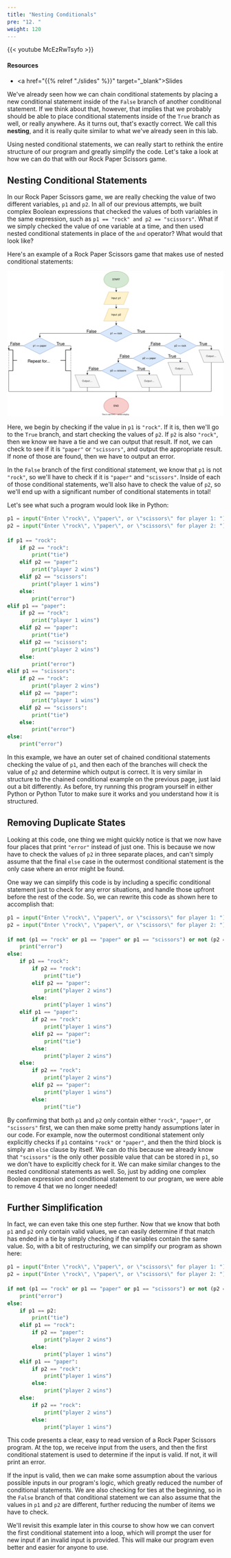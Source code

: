 ```yaml
---
title: "Nesting Conditionals"
pre: "12. "
weight: 120
---
```


{{< youtube McEzRwTsyfo  >}}

<!-- Old: TpYqzdioI7w -->

#### Resources

* <a href="{{% relref "./slides" %}}" target="_blank">Slides</a>

We've already seen how we can chain conditional statements by placing a new conditional statement inside of the `False` branch of another conditional statement. If we think about that, however, that implies that we probably should be able to place conditional statements inside of the `True` branch as well, or really anywhere. As it turns out, that's exactly correct. We call this **nesting**, and it is really quite similar to what we've already seen in this lab. 

Using nested conditional statements, we can really start to rethink the entire structure of our program and greatly simplify the code. Let's take a look at how we can do that with our Rock Paper Scissors game.

## Nesting Conditional Statements

In our Rock Paper Scissors game, we are really checking the value of two different variables, `p1` and `p2`. In all of our previous attempts, we built complex Boolean expressions that checked the values of both variables in the same expression, such as `p1 == "rock" and p2 == "scissors"`. What if we simply checked the value of one variable at a time, and then used nested conditional statements in place of the `and` operator? What would that look like?

Here's an example of a Rock Paper Scissors game that makes use of nested conditional statements:

![Nested Conditionals](/images/04/nested.svg?classes=border,shadow)

Here, we begin by checking if the value in `p1` is `"rock"`. If it is, then we'll go to the `True` branch, and start checking the values of `p2`. If `p2` is also `"rock"`, then we know we have a tie and we can output that result. If not, we can check to see if it is `"paper"` or `"scissors"`, and output the appropriate result. If none of those are found, then we have to output an error.

In the `False` branch of the first conditional statement, we know that `p1` is not `"rock"`, so we'll have to check if it is `"paper"` and `"scissors"`. Inside of each of those conditional statements, we'll also have to check the value of `p2`, so we'll end up with a significant number of conditional statements in total!

Let's see what such a program would look like in Python:

```python
p1 = input("Enter \"rock\", \"paper\", or \"scissors\" for player 1: ")
p2 = input("Enter \"rock\", \"paper\", or \"scissors\" for player 2: ")

if p1 == "rock":
    if p2 == "rock":
        print("tie")
    elif p2 == "paper":
        print("player 2 wins")
    elif p2 == "scissors":
        print("player 1 wins")
    else:
        print("error") 
elif p1 == "paper":
    if p2 == "rock":
        print("player 1 wins")
    elif p2 == "paper":
        print("tie")
    elif p2 == "scissors":
        print("player 2 wins")
    else:
        print("error")
elif p1 == "scissors":
    if p2 == "rock":
        print("player 2 wins")
    elif p2 == "paper":
        print("player 1 wins")
    elif p2 == "scissors":
        print("tie")
    else:
        print("error")
else:
    print("error") 
```

In this example, we have an outer set of chained conditional statements checking the value of `p1`, and then each of the branches will check the value of `p2` and determine which output is correct. It is very similar in structure to the chained conditional example on the previous page, just laid out a bit differently. As before, try running this program yourself in either Python or Python Tutor to make sure it works and you understand how it is structured. 

## Removing Duplicate States

Looking at this code, one thing we might quickly notice is that we now have four places that print `"error"` instead of just one. This is because we now have to check the values of `p2` in three separate places, and can't simply assume that the final `else` case in the outermost conditional statement is the only case where an error might be found.

One way we can simplify this code is by including a specific conditional statement just to check for any error situations, and handle those upfront before the rest of the code. So, we can rewrite this code as shown here to accomplish that:

```python
p1 = input("Enter \"rock\", \"paper\", or \"scissors\" for player 1: ")
p2 = input("Enter \"rock\", \"paper\", or \"scissors\" for player 2: ")

if not (p1 == "rock" or p1 == "paper" or p1 == "scissors") or not (p2 == "rock" or p2 == "paper" or p2 == "scissors"):
    print("error")
else:
    if p1 == "rock":
        if p2 == "rock":
            print("tie")
        elif p2 == "paper":
            print("player 2 wins")
        else:
            print("player 1 wins")
    elif p1 == "paper":
        if p2 == "rock":
            print("player 1 wins")
        elif p2 == "paper":
            print("tie")
        else:
            print("player 2 wins")
    else:
        if p2 == "rock":
            print("player 2 wins")
        elif p2 == "paper":
            print("player 1 wins")
        else:
            print("tie")
```

By confirming that both `p1` and `p2` only contain either `"rock"`, `"paper"`, or `"scissors"` first, we can then make some pretty handy assumptions later in our code. For example, now the outermost conditional statement only explicitly checks if `p1` contains `"rock"` or `"paper"`, and then the third block is simply an `else` clause by itself. We can do this because we already know that `"scissors"` is the only other possible value that can be stored in `p1`, so we don't have to explicitly check for it. We can make similar changes to the nested conditional statements as well. So, just by adding one complex Boolean expression and conditional statement to our program, we were able to remove 4 that we no longer needed!

## Further Simplification

In fact, we can even take this one step further. Now that we know that both `p1` and `p2` only contain valid values, we can easily determine if that match has ended in a tie by simply checking if the variables contain the same value. So, with a bit of restructuring, we can simplify our program as shown here:

```python
p1 = input("Enter \"rock\", \"paper\", or \"scissors\" for player 1: ")
p2 = input("Enter \"rock\", \"paper\", or \"scissors\" for player 2: ")

if not (p1 == "rock" or p1 == "paper" or p1 == "scissors") or not (p2 == "rock" or p2 == "paper" or p2 == "scissors"):
    print("error")
else:
    if p1 == p2:
        print("tie")
    elif p1 == "rock":
        if p2 == "paper":
            print("player 2 wins")
        else:
            print("player 1 wins")
    elif p1 == "paper":
        if p2 == "rock":
            print("player 1 wins")
        else:
            print("player 2 wins")
    else:
        if p2 == "rock":
            print("player 2 wins")
        else:
            print("player 1 wins")
```

This code presents a clear, easy to read version of a Rock Paper Scissors program. At the top, we receive input from the users, and then the first conditional statement is used to determine if the input is valid. If not, it will print an error. 

If the input is valid, then we can make some assumption about the various possible inputs in our program's logic, which greatly reduced the number of conditional statements. We are also checking for ties at the beginning, so in the `False` branch of that conditional statement we can also assume that the values in `p1` and `p2` are different, further reducing the number of items we have to check.

We'll revisit this example later in this course to show how we can convert the first conditional statement into a loop, which will prompt the user for new input if an invalid input is provided. This will make our program even better and easier for anyone to use. 